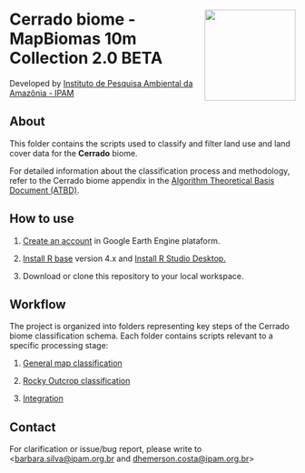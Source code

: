 <div>
    <img src='https://github.com/mapbiomas-brazil/cerrado/blob/mapbiomas60/2-general-map/www/ipam_logo.jpg?raw=true' height='auto' width='160' align='right'>
    <h1>Cerrado biome - MapBiomas 10m Collection 2.0 BETA</h1>
</div>

Developed by [Instituto de Pesquisa Ambiental da Amazônia - IPAM](https://ipam.org.br/)<br>

## About
This folder contains the scripts used to classify and filter land use and land cover data for the **Cerrado** biome.

For detailed information about the classification process and methodology, refer to the Cerrado biome appendix in the [Algorithm Theoretical Basis Document (ATBD)](https://mapbiomas.org/download-dos-atbds).

## How to use
1. [Create an account](https://signup.earthengine.google.com/) in Google Earth Engine plataform.

2. [Install R base](https://cran.r-project.org/bin/) version 4.x and [Install R Studio Desktop.](https://www.rstudio.com/products/rstudio/download/)

3. Download or clone this repository to your local workspace.

## Workflow
The project is organized into folders representing key steps of the Cerrado biome classification schema. Each folder contains scripts relevant to a specific processing stage:

1. [General map classification](https://github.com/mapbiomas/brazil-cerrado/edit/main/lulc_10m_sentinel/collection_02/1-general-map)

2. [Rocky Outcrop classification](https://github.com/mapbiomas/brazil-cerrado/edit/main/lulc_10m_sentinel/collection_02/2-rocky-outcrop)

3. [Integration](https://github.com/mapbiomas/brazil-cerrado/edit/main/lulc_10m_sentinel/collection_02/3-integration)

## Contact
For clarification or issue/bug report, please write to <barbara.silva@ipam.org.br and dhemerson.costa@ipam.org.br>
